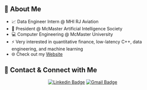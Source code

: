 ## 👋 About Me

- 📈 Data Engineer Intern @ MHI RJ Aviation
- 🤖 President @ McMaster Artificial Intelligence Society
- :computer: Computer Engineering @ McMaster University
- ⚡ Very interested in quantitative finance, low-latency C++, data engineering, and machine learning
- :globe_with_meridians:  Check out my [Website](https://connorusaty.github.io/)


## 📧 Contact & Connect with Me 
<div align="center">
 
[![Linkedin Badge](https://img.shields.io/badge/-Connor%20Usaty-blue?style=for-the-badge&logo=Linkedin&logoColor=white)](https://www.linkedin.com/in/connor-usaty/)
[![Gmail Badge](https://img.shields.io/badge/Email_me!-D14836?style=for-the-badge&logo=Gmail&logoColor=white)](mailto:usatyc@mcmaster.ca)
 
 </div>
